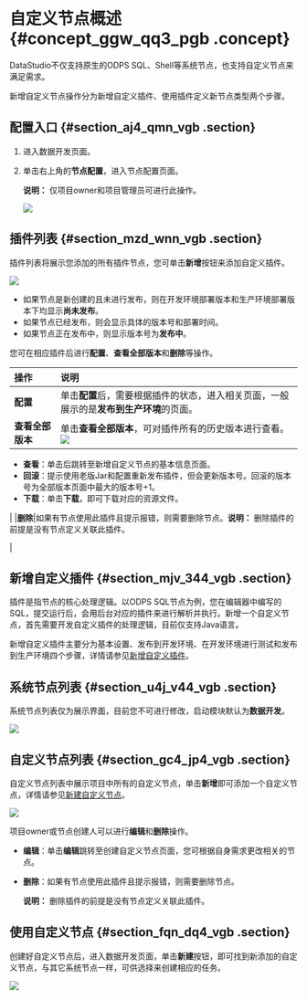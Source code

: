 # 自定义节点概述 {#concept_ggw_qq3_pgb .concept}

DataStudio不仅支持原生的ODPS SQL、Shell等系统节点，也支持自定义节点来满足需求。

新增自定义节点操作分为新增自定义插件、使用插件定义新节点类型两个步骤。

## 配置入口 {#section_aj4_qmn_vgb .section}

1.  进入数据开发页面。
2.  单击右上角的**节点配置**，进入节点配置页面。

    **说明：** 仅项目owner和项目管理员可进行此操作。

    ![](http://static-aliyun-doc.oss-cn-hangzhou.aliyuncs.com/assets/img/121669/155064744538981_zh-CN.png)


## 插件列表 {#section_mzd_wnn_vgb .section}

插件列表将展示您添加的所有插件节点，您可单击**新增**按钮来添加自定义插件。

![](http://static-aliyun-doc.oss-cn-hangzhou.aliyuncs.com/assets/img/121669/155064744538983_zh-CN.png)

-   如果节点是新创建的且未进行发布，则在开发环境部署版本和生产环境部署版本下均显示**尚未发布**。
-   如果节点已经发布，则会显示具体的版本号和部署时间。
-   如果节点正在发布中，则显示版本号为**发布中**。

您可在相应插件后进行**配置**、**查看全部版本**和**删除**等操作。

|操作|说明|
|:-|:-|
|**配置**|单击**配置**后，需要根据插件的状态，进入相关页面，一般展示的是**发布到生产环境**的页面。|
|**查看全部版本**|单击**查看全部版本**，可对插件所有的历史版本进行查看。![](http://static-aliyun-doc.oss-cn-hangzhou.aliyuncs.com/assets/img/121669/155064744538994_zh-CN.png)

-   **查看**：单击后跳转至新增自定义节点的基本信息页面。
-   **回滚**：提示使用老版Jar和配置重新发布插件，但会更新版本号。回滚的版本号为全部版本页面中最大的版本号+1。
-   **下载**：单击**下载**，即可下载对应的资源文件。

|
|**删除**|如果有节点使用此插件且提示报错，则需要删除节点。**说明：** 删除插件的前提是没有节点定义关联此插件。

|

## 新增自定义插件 {#section_mjv_344_vgb .section}

插件是指节点的核心处理逻辑。以ODPS SQL节点为例，您在编辑器中编写的SQL，提交运行后，会用后台对应的插件来进行解析并执行。新增一个自定义节点，首先需要开发自定义插件的处理逻辑，目前仅支持Java语言。

新增自定义插件主要分为基本设置、发布到开发环境、在开发环境进行测试和发布到生产环境四个步骤，详情请参见[新增自定义插件](cn.zh-CN/使用指南/数据开发/节点类型/自定义节点/新增自定义插件.md#)。

## 系统节点列表 {#section_u4j_v44_vgb .section}

系统节点列表仅为展示界面，目前您不可进行修改，启动模块默认为**数据开发**。

![](http://static-aliyun-doc.oss-cn-hangzhou.aliyuncs.com/assets/img/121669/155064744538996_zh-CN.png)

## 自定义节点列表 {#section_gc4_jp4_vgb .section}

自定义节点列表中展示项目中所有的自定义节点，单击**新增**即可添加一个自定义节点，详情请参见[新建自定义节点](cn.zh-CN/使用指南/数据开发/节点类型/自定义节点/新建自定义节点.md#)。

![](http://static-aliyun-doc.oss-cn-hangzhou.aliyuncs.com/assets/img/121669/155064744538997_zh-CN.png)

项目owner或节点创建人可以进行**编辑**和**删除**操作。

-   **编辑**：单击**编辑**跳转至创建自定义节点页面，您可根据自身需求更改相关的节点。
-   **删除**：如果有节点使用此插件且提示报错，则需要删除节点。

    **说明：** 删除插件的前提是没有节点定义关联此插件。


## 使用自定义节点 {#section_fqn_dq4_vgb .section}

创建好自定义节点后，进入数据开发页面，单击**新建**按钮，即可找到新添加的自定义节点，与其它系统节点一样，可供选择来创建相应的任务。

![](http://static-aliyun-doc.oss-cn-hangzhou.aliyuncs.com/assets/img/121669/155064744538998_zh-CN.png)

